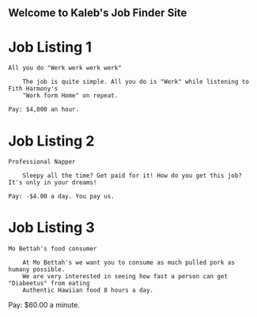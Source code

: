 ## Welcome to Kaleb's Job Finder Site

# Job Listing 1
    All you do "Werk werk werk werk"
    
        The job is quite simple. All you do is "Werk" while listening to Fith Harmony's 
        "Work form Home" on repeat.
   
    Pay: $4,000 an hour.

# Job Listing 2
    Professional Napper 

        Sleepy all the time? Get paid for it! How do you get this job? It's only in your dreams! 
    
    Pay: -$4.00 a day. You pay us.

# Job Listing 3
    Mo Bettah's food consumer

        At Mo Bettah's we want you to consume as much pulled pork as humany possible. 
        We are very interested in seeing how fast a person can get "Diabeetus" from eating 
        Authentic Hawiian food 8 hours a day.
   
   Pay: $60.00 a minute. 

